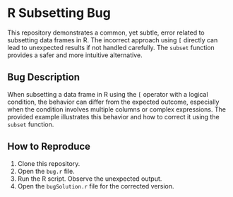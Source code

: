 # R Subsetting Bug

This repository demonstrates a common, yet subtle, error related to subsetting data frames in R.  The incorrect approach using `[` directly can lead to unexpected results if not handled carefully. The `subset` function provides a safer and more intuitive alternative.

## Bug Description
When subsetting a data frame in R using the `[` operator with a logical condition, the behavior can differ from the expected outcome, especially when the condition involves multiple columns or complex expressions.  The provided example illustrates this behavior and how to correct it using the `subset` function.

## How to Reproduce
1. Clone this repository.
2. Open the `bug.r` file.
3. Run the R script. Observe the unexpected output.
4. Open the `bugSolution.r` file for the corrected version.